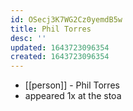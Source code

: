 ```yaml
---
id: OSecj3K7WG2Cz0yemdB5w
title: Phil Torres
desc: ''
updated: 1643723096354
created: 1643723096354
---
```



- [[person]] - Phil Torres
- appeared 1x at the stoa
